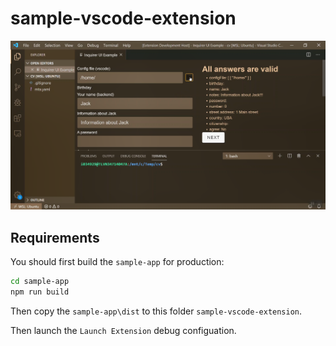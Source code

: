 # sample-vscode-extension

[![alt text](inquirer-gui-vscode-browse-file.png "Screenshot of file browser")](inquirer-gui-vscode-browse-file.mp4 "Video of file browser")

## Requirements

You should first build the `sample-app` for production:
```sh
cd sample-app
npm run build
```

Then copy the `sample-app\dist` to this folder `sample-vscode-extension`.

Then launch the `Launch Extension` debug configuation.
